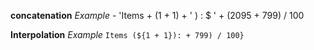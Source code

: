 **concatenation** _Example_ - 'Items + (1 + 1) + ' ) : $ ' + (2095 + 799) / 100


**Interpolation** _Example_ `Items (${1 + 1}): + 799) / 100}`
